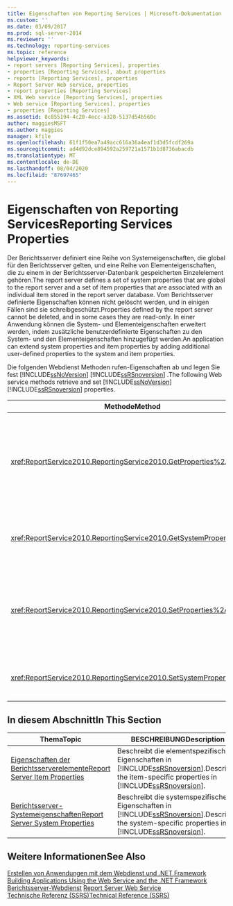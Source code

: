 ```yaml
---
title: Eigenschaften von Reporting Services | Microsoft-Dokumentation
ms.custom: ''
ms.date: 03/09/2017
ms.prod: sql-server-2014
ms.reviewer: ''
ms.technology: reporting-services
ms.topic: reference
helpviewer_keywords:
- report servers [Reporting Services], properties
- properties [Reporting Services], about properties
- reports [Reporting Services], properties
- Report Server Web service, properties
- report properties [Reporting Services]
- XML Web service [Reporting Services], properties
- Web service [Reporting Services], properties
- properties [Reporting Services]
ms.assetid: 8c855194-4c20-4ecc-a328-5137d54b560c
author: maggiesMSFT
ms.author: maggies
manager: kfile
ms.openlocfilehash: 61f1f50ea7a49acc616a36a4eaf1d3d5fcdf269a
ms.sourcegitcommit: ad4d92dce894592a259721a1571b1d8736abacdb
ms.translationtype: MT
ms.contentlocale: de-DE
ms.lasthandoff: 08/04/2020
ms.locfileid: "87697465"
---
```

# <a name="reporting-services-properties"></a><span data-ttu-id="770cd-102">Eigenschaften von Reporting Services</span><span class="sxs-lookup"><span data-stu-id="770cd-102">Reporting Services Properties</span></span>
  <span data-ttu-id="770cd-103">Der Berichtsserver definiert eine Reihe von Systemeigenschaften, die global für den Berichtsserver gelten, und eine Reihe von Elementeigenschaften, die zu einem in der Berichtsserver-Datenbank gespeicherten Einzelelement gehören.</span><span class="sxs-lookup"><span data-stu-id="770cd-103">The report server defines a set of system properties that are global to the report server and a set of item properties that are associated with an individual item stored in the report server database.</span></span> <span data-ttu-id="770cd-104">Vom Berichtsserver definierte Eigenschaften können nicht gelöscht werden, und in einigen Fällen sind sie schreibgeschützt.</span><span class="sxs-lookup"><span data-stu-id="770cd-104">Properties defined by the report server cannot be deleted, and in some cases they are read-only.</span></span> <span data-ttu-id="770cd-105">In einer Anwendung können die System- und Elementeigenschaften erweitert werden, indem zusätzliche benutzerdefinierte Eigenschaften zu den System- und den Elementeigenschaften hinzugefügt werden.</span><span class="sxs-lookup"><span data-stu-id="770cd-105">An application can extend system properties and item properties by adding additional user-defined properties to the system and item properties.</span></span>  
  
 <span data-ttu-id="770cd-106">Die folgenden Webdienst Methoden rufen-Eigenschaften ab und legen Sie fest [!INCLUDE[ssNoVersion](../../../includes/ssnoversion-md.md)] [!INCLUDE[ssRSnoversion](../../../includes/ssrsnoversion-md.md)] .</span><span class="sxs-lookup"><span data-stu-id="770cd-106">The following Web service methods retrieve and set [!INCLUDE[ssNoVersion](../../../includes/ssnoversion-md.md)] [!INCLUDE[ssRSnoversion](../../../includes/ssrsnoversion-md.md)] properties.</span></span>  
  
|<span data-ttu-id="770cd-107">Methode</span><span class="sxs-lookup"><span data-stu-id="770cd-107">Method</span></span>|<span data-ttu-id="770cd-108">Aktion</span><span class="sxs-lookup"><span data-stu-id="770cd-108">Action</span></span>|  
|------------|------------|  
|<xref:ReportService2010.ReportingService2010.GetProperties%2A>|<span data-ttu-id="770cd-109">Gibt die Werte von einer oder mehreren Eigenschaften eines Elements in der Berichtsserver-Datenbank zurück.</span><span class="sxs-lookup"><span data-stu-id="770cd-109">Returns the values of one or more properties on an item in the report server database.</span></span>|  
|<xref:ReportService2010.ReportingService2010.GetSystemProperties%2A>|<span data-ttu-id="770cd-110">Gibt eine oder mehrere Systemeigenschaften zurück.</span><span class="sxs-lookup"><span data-stu-id="770cd-110">Returns one or more system properties.</span></span>|  
|<xref:ReportService2010.ReportingService2010.SetProperties%2A>|<span data-ttu-id="770cd-111">Legt eine oder mehrere Eigenschaften eines Elements in der Berichtsserver-Datenbank fest.</span><span class="sxs-lookup"><span data-stu-id="770cd-111">Sets one or more properties of an item in the report server database.</span></span>|  
|<xref:ReportService2010.ReportingService2010.SetSystemProperties%2A>|<span data-ttu-id="770cd-112">Legt eine oder mehrere Systemeigenschaften fest.</span><span class="sxs-lookup"><span data-stu-id="770cd-112">Sets one or more system properties.</span></span>|  
  
## <a name="in-this-section"></a><span data-ttu-id="770cd-113">In diesem Abschnitt</span><span class="sxs-lookup"><span data-stu-id="770cd-113">In This Section</span></span>  
  
|<span data-ttu-id="770cd-114">Thema</span><span class="sxs-lookup"><span data-stu-id="770cd-114">Topic</span></span>|<span data-ttu-id="770cd-115">BESCHREIBUNG</span><span class="sxs-lookup"><span data-stu-id="770cd-115">Description</span></span>|  
|-----------|-----------------|  
|[<span data-ttu-id="770cd-116">Eigenschaften der Berichtsserverelemente</span><span class="sxs-lookup"><span data-stu-id="770cd-116">Report Server Item Properties</span></span>](reporting-services-properties-report-server-item-properties.md)|<span data-ttu-id="770cd-117">Beschreibt die elementspezifischen Eigenschaften in [!INCLUDE[ssRSnoversion](../../../includes/ssrsnoversion-md.md)].</span><span class="sxs-lookup"><span data-stu-id="770cd-117">Describes the item-specific properties in [!INCLUDE[ssRSnoversion](../../../includes/ssrsnoversion-md.md)].</span></span>|  
|[<span data-ttu-id="770cd-118">Berichtsserver-Systemeigenschaften</span><span class="sxs-lookup"><span data-stu-id="770cd-118">Report Server System Properties</span></span>](reporting-services-properties-report-server-system-properties.md)|<span data-ttu-id="770cd-119">Beschreibt die systemspezifischen Eigenschaften in [!INCLUDE[ssRSnoversion](../../../includes/ssrsnoversion-md.md)].</span><span class="sxs-lookup"><span data-stu-id="770cd-119">Describes the system-specific properties in [!INCLUDE[ssRSnoversion](../../../includes/ssrsnoversion-md.md)].</span></span>|  
  
## <a name="see-also"></a><span data-ttu-id="770cd-120">Weitere Informationen</span><span class="sxs-lookup"><span data-stu-id="770cd-120">See Also</span></span>  
 <span data-ttu-id="770cd-121">[Erstellen von Anwendungen mit dem Webdienst und .NET Framework](building-applications-using-the-web-service-and-the-net-framework.md) </span><span class="sxs-lookup"><span data-stu-id="770cd-121">[Building Applications Using the Web Service and the .NET Framework](building-applications-using-the-web-service-and-the-net-framework.md) </span></span>  
 <span data-ttu-id="770cd-122">[Berichtsserver-Webdienst](../report-server-web-service.md) </span><span class="sxs-lookup"><span data-stu-id="770cd-122">[Report Server Web Service](../report-server-web-service.md) </span></span>  
 [<span data-ttu-id="770cd-123">Technische Referenz (SSRS)</span><span class="sxs-lookup"><span data-stu-id="770cd-123">Technical Reference &#40;SSRS&#41;</span></span>](../../technical-reference-ssrs.md)  
  
  
